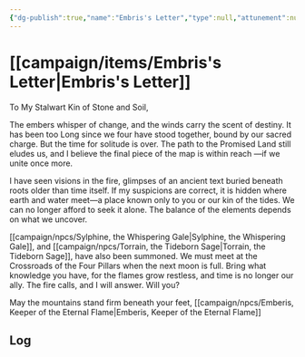 ```yaml
---
{"dg-publish":true,"name":"Embris's Letter","type":null,"attunement":null,"rarity":null,"requires":null,"source":"","owner":null,"tags":null,"permalink":"/campaign/items/embris-s-letter/","dgPassFrontmatter":true,"noteIcon":"","created":"2025-10-26T14:49:02.003-07:00","updated":"2025-10-27T13:25:15.225-07:00"}
---
```


# [[campaign/items/Embris's Letter\|Embris's Letter]]
 To My Stalwart Kin of Stone and Soil, 

The embers whisper of change, and the winds carry the scent of destiny. It has been too Long since we four have stood together, bound by our sacred charge. But the time for solitude is over. The path to the Promised Land still eludes us, and I believe the final piece of the map is within reach —if we unite once more.

I have seen visions in the fire, glimpses of an ancient text buried beneath roots older than time itself. If my suspicions are correct, it is hidden where earth and water meet—a place known only to you or our kin of the tides. We can no longer afford to seek it alone. The balance of the elements depends on what we uncover.

[[campaign/npcs/Sylphine, the Whispering Gale\|Sylphine, the Whispering Gale]], and [[campaign/npcs/Torrain, the Tideborn Sage\|Torrain, the Tideborn Sage]], have also been summoned. We must meet at the Crossroads of the Four Pillars when the next moon is full. Bring what knowledge you have, for the flames grow restless, and time is no longer our ally. The fire calls, and I will answer. Will you?



May the mountains stand firm beneath your feet, 
[[campaign/npcs/Emberis, Keeper of the Eternal Flame\|Emberis, Keeper of the Eternal Flame]]

## Log
